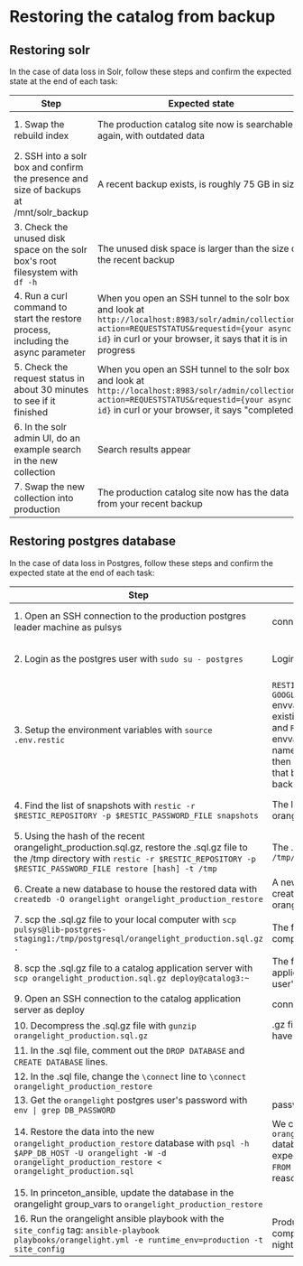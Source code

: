 # Restoring the catalog from backup

## Restoring solr

In the case of data loss in Solr, follow these steps and confirm
the expected state at the end of each task:

|Step|Expected state|Documentation|
|---|---|---|
|1. Swap the rebuild index|The production catalog site now is searchable again, with outdated data|[cap alias:swap documentation in pul_solr](https://github.com/pulibrary/pul_solr/blob/898fcd8f88ba2a88add4545fb8dd0100523dccc2/config/deploy.rb#L99-L101)|
|2. SSH into a solr box and confirm the presence and size of backups at /mnt/solr_backup|A recent backup exists, is roughly 75 GB in size|[Restoring a backup in pul_solr](https://github.com/pulibrary/pul_solr?tab=readme-ov-file#restoring-a-backup)|
|3. Check the unused disk space on the solr box's root filesystem with `df -h`|The unused disk space is larger than the size of the recent backup|[Restoring a backup in pul_solr](https://github.com/pulibrary/pul_solr?tab=readme-ov-file#restoring-a-backup)|
|4. Run a curl command to start the restore process, including the async parameter|When you open an SSH tunnel to the solr box and look at `http://localhost:8983/solr/admin/collections?action=REQUESTSTATUS&requestid={your async id}` in curl or your browser, it says that it is in progress|[Restoring a backup in pul_solr](https://github.com/pulibrary/pul_solr?tab=readme-ov-file#restoring-a-backup)|
|5. Check the request status in about 30 minutes to see if it finished|When you open an SSH tunnel to the solr box and look at `http://localhost:8983/solr/admin/collections?action=REQUESTSTATUS&requestid={your async id}` in curl or your browser, it says "completed"|[Restoring a backup in pul_solr](https://github.com/pulibrary/pul_solr?tab=readme-ov-file#restoring-a-backup)|
|6. In the solr admin UI, do an example search in the new collection|Search results appear||
|7. Swap the new collection into production|The production catalog site now has the data from your recent backup|[cap alias:swap documentation in pul_solr](https://github.com/pulibrary/pul_solr/blob/898fcd8f88ba2a88add4545fb8dd0100523dccc2/config/deploy.rb#L99-L101)|

## Restoring postgres database

In the case of data loss in Postgres, follow these steps and confirm
the expected state at the end of each task:

|Step|Expected state|Documentation|
|---|---|---|
|1. Open an SSH connection to the production postgres leader machine as pulsys|connection opened successfully|[Leader node in Princeton Ansible](https://github.com/pulibrary/princeton_ansible/blob/main/group_vars/postgres_production_cluster.yml)|
|2. Login as the postgres user with `sudo su - postgres`|Login successful|[Restore from a backup in PUL IT Handbook](https://github.com/pulibrary/pul-it-handbook/blob/main/services/restic_backup.md#restore-from-a-backup)|
|3. Setup the environment variables with `source .env.restic`|`RESTIC_PASSWORD_FILE` and `GOOGLE_APPLICATION_CREDENTIALS` envvars are set to filenames of existing files. `RESTIC_REPOSITORY` and `RESTIC_ARCHIVE_REPOSITORY` envvars are set to "gs", then the name of a Google Cloud bucket, then the name of the folder in that bucket that contains the backups, delimited by ":" |[Restore from a backup in PUL IT Handbook](https://github.com/pulibrary/pul-it-handbook/blob/main/services/restic_backup.md#restore-from-a-backup)|
|4. Find the list of snapshots with `restic -r $RESTIC_REPOSITORY -p $RESTIC_PASSWORD_FILE snapshots`|The list includes a recent orangelight_production.sql.gz|[Restore from a backup in PUL IT Handbook](https://github.com/pulibrary/pul-it-handbook/blob/main/services/restic_backup.md#restore-from-a-backup)|
|5. Using the hash of the recent orangelight_production.sql.gz, restore the .sql.gz file to the /tmp directory with `restic -r $RESTIC_REPOSITORY -p $RESTIC_PASSWORD_FILE restore [hash] -t /tmp`|The .sql.gz file appears in `/tmp/postgresql/`|[Restore from a backup in PUL IT Handbook](https://github.com/pulibrary/pul-it-handbook/blob/main/services/restic_backup.md#restore-from-a-backup)|
|6. Create a new database to house the restored data with `createdb -O orangelight orangelight_production_restore`|A new, empty database is created that is owned by the orangelight user|[createdb docs from postgres](https://www.postgresql.org/docs/15/app-createdb.html)|
|7. scp the .sql.gz file to your local computer with `scp pulsys@lib-postgres-staging1:/tmp/postgresql/orangelight_production.sql.gz .`|The file transfers to your local computer||
|8. scp the .sql.gz file to a catalog application server with `scp orangelight_production.sql.gz deploy@catalog3:~`|The file transfers to the application server, in the deploy user's home directory||
|9. Open an SSH connection to the catalog application server as deploy|connection opened successfully||
|10. Decompress the .sql.gz file with `gunzip orangelight_production.sql.gz`|.gz file disappears, you just have an .sql file now||
|11. In the .sql file, comment out the `DROP DATABASE` and `CREATE DATABASE` lines.|||
|12. In the .sql file, change the `\connect` line to `\connect orangelight_production_restore`|||
|13. Get the `orangelight` postgres user's password with `env \| grep DB_PASSWORD` |password is displayed||
|14. Restore the data into the new `orangelight_production_restore` database with `psql -h $APP_DB_HOST -U orangelight -W -d orangelight_production_restore < orangelight_production.sql`|We can connect to the `orangelight_production_restore` database, `\d` shows all the expected tables, and `SELECT * FROM bookmarks` shows reasonable data.||
|15. In princeton_ansible, update the database in the orangelight group_vars to `orangelight_production_restore`||
|16. Run the orangelight ansible playbook with the `site_config` tag: `ansible-playbook playbooks/orangelight.yml -e runtime_env=production -t site_config`|Production catalog now has a complete database from last night's backup||
